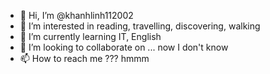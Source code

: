 - 👋 Hi, I’m @khanhlinh112002
- 👀 I’m interested in reading, travelling, discovering, walking
- 🌱 I’m currently learning IT, English
- 💞️ I’m looking to collaborate on ... now I don't know
- 📫 How to reach me ??? hmmm

<!---
khanhlinh112002/khanhlinh112002 is a ✨ special ✨ repository because its `README.md` (this file) appears on your GitHub profile.
You can click the Preview link to take a look at your changes.
--->
